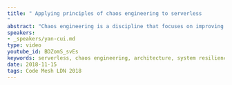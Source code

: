 ```yaml
---
title: " Applying principles of chaos engineering to serverless
"
abstract: "Chaos engineering is a discipline that focuses on improving system resilience through experiments that expose the inherent chaos and failure modes in our system, in a controlled fashion, before these failure modes manifest themselves like a wild fire in production and impact our users."
speakers:
- _speakers/yan-cui.md
type: video
youtube_id: BDZomS_svEs
keywords: serverless, chaos engineering, architecture, system resilience,
date: 2018-11-15
tags: Code Mesh LDN 2018
---
```

